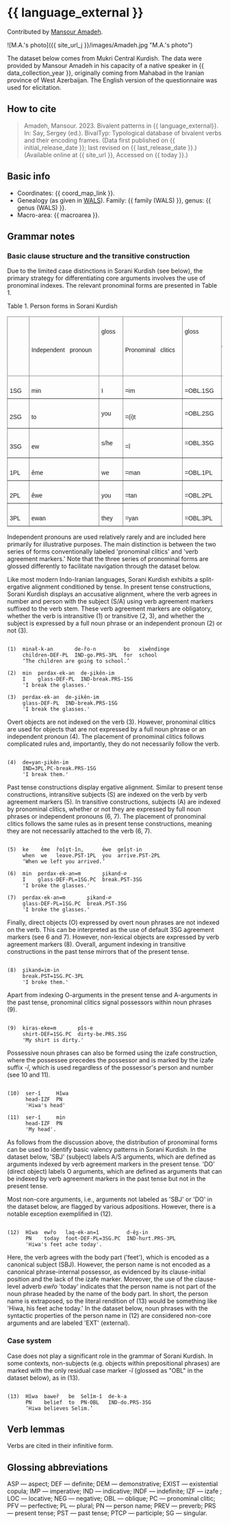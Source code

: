 # {{ language_external }}
Contributed by [Mansour Amadeh](https://www.researchgate.net/profile/Seyedmansour-Amadeh).

![M.A.'s photo]({{ site_url_j }}/images/Amadeh.jpg "M.A.'s photo")

The dataset below comes from Mukri Central Kurdish. The data were provided by Mansour Amadeh in his capacity of a native speaker in {{ data_collection_year }}, originally coming from Mahabad in the Iranian province of West Azerbaijan. The English version of the questionnaire was used for elicitation.

## How to cite
> Amadeh, Mansour. 2023. Bivalent patterns in {{ language_external}}. 
> In: Say, Sergey (ed.). BivalTyp: Typological database of bivalent verbs and their encoding frames. 
> (Data first published on {{ initial_release_date }}; 
> last revised on {{ last_release_date }}.) (Available online at {{ site_url }}, 
> Accessed on {{ today }}.)

## Basic info
- Coordinates: {{ coord_map_link }}.
- Genealogy (as given in [WALS](https://wals.info/)). Family: {{ family (WALS) }}, genus: {{ genus (WALS) }}.
- Macro-area: {{ macroarea }}.

## Grammar notes

### Basic clause structure and the transitive construction

Due to the limited case distinctions in Sorani Kurdish (see below), the primary strategy for differentiating core arguments involves the use of pronominal indexes. The relevant pronominal forms are presented in Table 1.

Table 1. Person forms in Sorani Kurdish

<style type="text/css">
.tg  {border-collapse:collapse;border-spacing:0;}
.tg td{border-color:black;border-style:solid;border-width:1px;font-family:Arial, sans-serif;font-size:14px;
  overflow:hidden;padding:10px 5px;word-break:normal;}
.tg th{border-color:black;border-style:solid;border-width:1px;font-family:Arial, sans-serif;font-size:14px;
  font-weight:normal;overflow:hidden;padding:10px 5px;word-break:normal;}
.tg .tg-lboi{border-color:inherit;text-align:left;vertical-align:middle}
.tg .tg-0pky{border-color:inherit;text-align:left;vertical-align:top}
</style>
<table class="tg"><thead>
  <tr>
    <th class="tg-lboi" rowspan="2">&nbsp;&nbsp;&nbsp;<br> &nbsp;&nbsp;&nbsp;<br></th>
    <th class="tg-lboi" rowspan="2">&nbsp;&nbsp;&nbsp;<br>Independent&nbsp;&nbsp;&nbsp;pronoun&nbsp;&nbsp;&nbsp;</th>
    <th class="tg-0pky" rowspan="2">&nbsp;&nbsp;&nbsp;<br>gloss&nbsp;&nbsp;&nbsp;</th>
    <th class="tg-lboi" rowspan="2">&nbsp;&nbsp;&nbsp;<br>Pronominal&nbsp;&nbsp;&nbsp;clitics&nbsp;&nbsp;&nbsp;</th>
    <th class="tg-0pky" rowspan="2">&nbsp;&nbsp;&nbsp;<br>gloss&nbsp;&nbsp;&nbsp;</th>
    <th class="tg-lboi" colspan="2">&nbsp;&nbsp;&nbsp;<br>Verb&nbsp;&nbsp;&nbsp;agreement marker&nbsp;&nbsp;&nbsp;</th>
    <th class="tg-0pky" rowspan="2">&nbsp;&nbsp;&nbsp;<br>gloss&nbsp;&nbsp;&nbsp;</th>
  </tr>
  <tr>
    <th class="tg-lboi">&nbsp;&nbsp;&nbsp;<br>set&nbsp;&nbsp;&nbsp;I (Present)&nbsp;&nbsp;&nbsp;</th>
    <th class="tg-lboi">&nbsp;&nbsp;&nbsp;<br>set&nbsp;&nbsp;&nbsp;II (Past)&nbsp;&nbsp;&nbsp;</th>
  </tr></thead>
<tbody>
  <tr>
    <td class="tg-lboi">&nbsp;&nbsp;&nbsp;<br>1SG&nbsp;&nbsp;&nbsp;</td>
    <td class="tg-lboi">&nbsp;&nbsp;&nbsp;<br>min&nbsp;&nbsp;&nbsp;</td>
    <td class="tg-0pky">&nbsp;&nbsp;&nbsp;<br>I&nbsp;&nbsp;&nbsp;</td>
    <td class="tg-lboi">&nbsp;&nbsp;&nbsp;<br>=im&nbsp;&nbsp;&nbsp;</td>
    <td class="tg-0pky">&nbsp;&nbsp;&nbsp;<br>=OBL.1SG&nbsp;&nbsp;&nbsp;</td>
    <td class="tg-lboi">&nbsp;&nbsp;&nbsp;<br>-(i)m&nbsp;&nbsp;&nbsp;</td>
    <td class="tg-lboi">&nbsp;&nbsp;&nbsp;<br>-(i)m&nbsp;&nbsp;&nbsp;</td>
    <td class="tg-0pky">&nbsp;&nbsp;&nbsp;<br>1SG&nbsp;&nbsp;&nbsp;</td>
  </tr>
  <tr>
    <td class="tg-lboi">&nbsp;&nbsp;&nbsp;<br>2SG&nbsp;&nbsp;&nbsp;</td>
    <td class="tg-lboi">&nbsp;&nbsp;&nbsp;<br>to&nbsp;&nbsp;&nbsp;</td>
    <td class="tg-0pky">&nbsp;&nbsp;&nbsp;<br>you&nbsp;&nbsp;&nbsp;</td>
    <td class="tg-lboi">&nbsp;&nbsp;&nbsp;<br>=(i)t&nbsp;&nbsp;&nbsp;</td>
    <td class="tg-0pky">&nbsp;&nbsp;&nbsp;<br>=OBL.2SG&nbsp;&nbsp;&nbsp;</td>
    <td class="tg-lboi">&nbsp;&nbsp;&nbsp;<br>-î(t)/&nbsp;&nbsp;&nbsp;(Imp) -∅ / -e&nbsp;&nbsp;&nbsp;</td>
    <td class="tg-lboi">&nbsp;&nbsp;&nbsp;<br>-î(t)&nbsp;&nbsp;&nbsp;</td>
    <td class="tg-0pky">&nbsp;&nbsp;&nbsp;<br>2SG&nbsp;&nbsp;&nbsp;</td>
  </tr>
  <tr>
    <td class="tg-lboi">&nbsp;&nbsp;&nbsp;<br>3SG&nbsp;&nbsp;&nbsp;</td>
    <td class="tg-lboi">&nbsp;&nbsp;&nbsp;<br>ew&nbsp;&nbsp;&nbsp;</td>
    <td class="tg-0pky">&nbsp;&nbsp;&nbsp;<br>s/he&nbsp;&nbsp;&nbsp;</td>
    <td class="tg-lboi">&nbsp;&nbsp;&nbsp;<br>=î&nbsp;&nbsp;&nbsp;</td>
    <td class="tg-0pky">&nbsp;&nbsp;&nbsp;<br>=OBL.3SG&nbsp;&nbsp;&nbsp;</td>
    <td class="tg-lboi">&nbsp;&nbsp;&nbsp;<br>-a(t)&nbsp;&nbsp;&nbsp;/ -ê(t) / -Ø&nbsp;&nbsp;&nbsp;</td>
    <td class="tg-lboi">&nbsp;&nbsp;&nbsp;<br>-∅&nbsp;&nbsp;&nbsp;</td>
    <td class="tg-0pky">&nbsp;&nbsp;&nbsp;<br>3SG&nbsp;&nbsp;&nbsp;</td>
  </tr>
  <tr>
    <td class="tg-lboi">&nbsp;&nbsp;&nbsp;<br>1PL&nbsp;&nbsp;&nbsp;</td>
    <td class="tg-lboi">&nbsp;&nbsp;&nbsp;<br>ême&nbsp;&nbsp;&nbsp;</td>
    <td class="tg-0pky">&nbsp;&nbsp;&nbsp;<br>we&nbsp;&nbsp;&nbsp;</td>
    <td class="tg-lboi">&nbsp;&nbsp;&nbsp;<br>=man&nbsp;&nbsp;&nbsp;</td>
    <td class="tg-0pky">&nbsp;&nbsp;&nbsp;<br>=OBL.1PL&nbsp;&nbsp;&nbsp;</td>
    <td class="tg-lboi">&nbsp;&nbsp;&nbsp;<br>-în&nbsp;&nbsp;&nbsp;</td>
    <td class="tg-lboi">&nbsp;&nbsp;&nbsp;<br>-în&nbsp;&nbsp;&nbsp;</td>
    <td class="tg-0pky">&nbsp;&nbsp;&nbsp;<br>1PL&nbsp;&nbsp;&nbsp;</td>
  </tr>
  <tr>
    <td class="tg-lboi">&nbsp;&nbsp;&nbsp;<br>2PL&nbsp;&nbsp;&nbsp;</td>
    <td class="tg-lboi">&nbsp;&nbsp;&nbsp;<br>êwe&nbsp;&nbsp;&nbsp;</td>
    <td class="tg-0pky">&nbsp;&nbsp;&nbsp;<br>you&nbsp;&nbsp;&nbsp;</td>
    <td class="tg-lboi">&nbsp;&nbsp;&nbsp;<br>=tan&nbsp;&nbsp;&nbsp;</td>
    <td class="tg-0pky">&nbsp;&nbsp;&nbsp;<br>=OBL.2PL&nbsp;&nbsp;&nbsp;</td>
    <td class="tg-lboi">&nbsp;&nbsp;&nbsp;<br>-(i)n&nbsp;&nbsp;&nbsp;</td>
    <td class="tg-lboi">&nbsp;&nbsp;&nbsp;<br>-(i)n&nbsp;&nbsp;&nbsp;</td>
    <td class="tg-0pky">&nbsp;&nbsp;&nbsp;<br>2PL&nbsp;&nbsp;&nbsp;</td>
  </tr>
  <tr>
    <td class="tg-lboi">&nbsp;&nbsp;&nbsp;<br>3PL&nbsp;&nbsp;&nbsp;</td>
    <td class="tg-lboi">&nbsp;&nbsp;&nbsp;<br>ewan&nbsp;&nbsp;&nbsp;</td>
    <td class="tg-0pky">&nbsp;&nbsp;&nbsp;<br>they&nbsp;&nbsp;&nbsp;</td>
    <td class="tg-lboi">&nbsp;&nbsp;&nbsp;<br>=yan&nbsp;&nbsp;&nbsp;</td>
    <td class="tg-0pky">&nbsp;&nbsp;&nbsp;<br>=OBL.3PL&nbsp;&nbsp;&nbsp;</td>
    <td class="tg-lboi">&nbsp;&nbsp;&nbsp;<br>-(i)n&nbsp;&nbsp;&nbsp;</td>
    <td class="tg-lboi">&nbsp;&nbsp;&nbsp;<br>-(i)n&nbsp;&nbsp;&nbsp;</td>
    <td class="tg-0pky">&nbsp;&nbsp;&nbsp;<br>3PL&nbsp;&nbsp;&nbsp;</td>
  </tr>
</tbody></table>

Independent pronouns are used relatively rarely and are included here primarily for illustrative purposes. The main distinction is between the two series of forms conventionally labeled 'pronominal clitics' and 'verb agreement markers.' Note that the three series of pronominal forms are glossed differently to facilitate navigation through the dataset below.

Like most modern Indo-Iranian languages, Sorani Kurdish exhibits a split-ergative alignment conditioned by tense. In present tense constructions, Sorani Kurdish displays an accusative alignment, where the verb agrees in number and person with the subject (S/A) using verb agreement markers suffixed to the verb stem. These verb agreement markers are obligatory, whether the verb is intransitive (1) or transitive (2, 3), and whether the subject is expressed by a full noun phrase or an independent pronoun (2) or not (3).

```

(1)  minał-k-an       de-r̂o-n         bo   xiwêndinge
     children-DEF-PL  IND-go.PRS-3PL  for  school
     ‘The children are going to school.’

(2)  min  perdax-ek-an  de-ʂikên-im
     I    glass-DEF-PL  IND-break.PRS-1SG
     'I break the glasses.' 

(3)  perdax-ek-an  de-ʂikên-im
     glass-DEF-PL  IND-break.PRS-1SG
     'I break the glasses.'

```

Overt objects are not indexed on the verb (3). However, pronominal clitics are used for objects that are not expressed by a full noun phrase or an independent pronoun (4). The placement of pronominal clitics follows complicated rules and, importantly, they do not necessarily follow the verb.

```

(4)  de=yan-ʂikên-im
     IND=3PL.PC-break.PRS-1SG
     'I break them.'

```

Past tense constructions display ergative alignment. Similar to present tense constructions, intransitive subjects (S) are indexed on the verb by verb agreement markers (5). In transitive constructions, subjects (A) are indexed by pronominal clitics, whether or not they are expressed by full noun phrases or independent pronouns (6, 7). The placement of pronominal clitics follows the same rules as in present tense constructions, meaning they are not necessarily attached to the verb (6, 7).

```

(5)  ke    ême  r̂oîşt-în,      êwe  geîşt-in
     when  we   leave.PST-1PL  you  arrive.PST-2PL
     ‘When we left you arrived.’

(6)  min  perdax-ek-an=m       ʂikand-∅
     I    glass-DEF-PL=1SG.PC  break.PST-3SG
     'I broke the glasses.'

(7)  perdax-ek-an=m       ʂikand-∅
     glass-DEF-PL=1SG.PC  break.PST-3SG
     'I broke the glasses.'

```

Finally, direct objects (O) expressed by overt noun phrases are not indexed on the verb. This can be interpreted as the use of default 3SG agreement markers (see 6 and 7). However, non-lexical objects are expressed by verb agreement markers (8). Overall, argument indexing in transitive constructions in the past tense mirrors that of the present tense.

```

(8)  ʂikand=im-in
     break.PST=1SG.PC-3PL
     'I broke them.'

```

Apart from indexing O-arguments in the present tense and A-arguments in the past tense, pronominal clitics signal possessors within noun phrases (9).

```

(9)  kiras-eke=m       pîs-e
     shirt-DEF=1SG.PC  dirty-be.PRS.3SG
     'My shirt is dirty.'

```

Possessive noun phrases can also be formed using the izafe construction, where the possessee precedes the possessor and is marked by the izafe suffix *-î*, which is used regardless of the possessor's person and number (see 10 and 11).

```

(10)  ser-î     Hîwa 
      head-IZF  PN 
      'Hiwa's head'

(11)  ser-î     min
      head-IZF  PN
      'My head'.

```

As follows from the discussion above, the distribution of pronominal forms can be used to identify basic valency patterns in Sorani Kurdish. In the dataset below, 'SBJ' (subject) labels A/S arguments, which are defined as arguments indexed by verb agreement markers in the present tense. 'DO' (direct object) labels O arguments, which are defined as arguments that can be indexed by verb agreement markers in the past tense but not in the present tense.

Most non-core arguments, i.e., arguments not labeled as 'SBJ' or 'DO' in the dataset below, are flagged by various adpositions. However, there is a notable exception exemplified in (12).

```

(12)  Hîwa  ewr̂o   laq-ek-an=î         d-êʂ-in
      PN    today  foot-DEF-PL=3SG.PC  IND-hurt.PRS-3PL
      'Hiwa's feet ache today'.

```

Here, the verb agrees with the body part ('feet'), which is encoded as a canonical subject (SBJ). However, the person name is not encoded as a canonical phrase-internal possessor, as evidenced by its clause-initial position and the lack of the izafe marker. Moreover, the use of the clause-level adverb *ewr̂o* 'today' indicates that the person name is not part of the noun phrase headed by the name of the body part. In short, the person name is extraposed, so the literal rendition of (13) would be something like 'Hiwa, his feet ache today.' In the dataset below, noun phrases with the syntactic properties of the person name in (12) are considered non-core arguments and are labeled 'EXT' (external).

### Case system

Case does not play a significant role in the grammar of Sorani Kurdish. In some contexts, non-subjects (e.g. objects within prepositional phrases) are marked with the only residual case marker *-î* (glossed as "OBL" in the dataset below), as in (13).

```

(13)  Hîwa  bawer̂   be  Selîm-î  de-k-a
      PN    belief  to  PN-OBL   IND-do.PRS-3SG
      ‘Hiwa believes Selim.’

```

## Verb lemmas

Verbs are cited in their infinitive form.

## Glossing abbreviations

ASP — aspect; DEF — definite; DEM — demonstrative; EXIST — existential copula; IMP — imperative; IND — indicative; INDF — indefinite; IZF — izafe ; LOC — locative; NEG — negative; OBL — oblique; PC — pronominal clitic; PFV — perfective; PL — plural; PN — person name; PREV — preverb; PRS — present tense; PST — past tense; PTCP — participle; SG — singular. 
